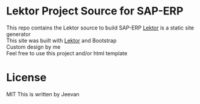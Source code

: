 # Lektor Project Source for SAP-ERP 

This repo contains the Lektor source to build SAP-ERP
[Lektor](https://www.getlektor.com/) is a static site generator  
This site was built with [Lektor](https://www.getlektor.com/) and Bootstrap  
Custom design by me  
Feel free to use this project and/or html template  

# License
MIT
This is written by Jeevan